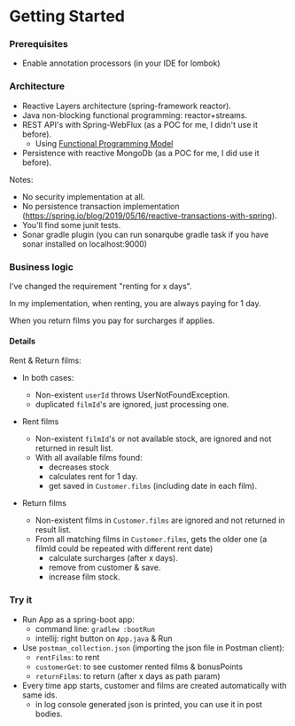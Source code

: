 # Getting Started

### Prerequisites
- Enable annotation processors (in your IDE for lombok)

### Architecture
- Reactive Layers architecture (spring-framework reactor).
- Java non-blocking functional programming: reactor+streams.
- REST API's with Spring-WebFlux (as a POC for me, I didn't use it before).
    - Using [Functional Programming Model](https://docs.spring.io/spring-framework/docs/5.0.0.BUILD-SNAPSHOT/spring-framework-reference/html/web-reactive.html#_functional_programming_model)
- Persistence with reactive MongoDb (as a POC for me, I did use it before).

Notes:
- No security implementation at all.
- No persistence transaction implementation (https://spring.io/blog/2019/05/16/reactive-transactions-with-spring).
- You'll find some junit tests.
- Sonar gradle plugin (you can run sonarqube gradle task if you have sonar installed on localhost:9000)
  
### Business logic
I've changed the requirement "renting for x days".

In my implementation, when renting, you are always paying for 1 day.

When you return films you pay for surcharges if applies.

#### Details

Rent & Return films:

- In both cases:
    - Non-existent `userId` throws UserNotFoundException.
    - duplicated `filmId`'s are ignored, just processing one.
      
- Rent films
    - Non-existent `filmId`'s or not available stock, are ignored and not returned in result list.
    - With all available films found:
        - decreases stock
        - calculates rent for 1 day.
        - get saved in `Customer.films` (including date in each film).
- Return films
    - Non-existent films in `Customer.films` are ignored and not returned in result list.
    - From all matching films in `Customer.films`, gets the older one (a filmId could be repeated with different rent date)
        - calculate surcharges (after x days).
        - remove from customer & save.
        - increase film stock.

### Try it
- Run App as a spring-boot app:
    - command line: `gradlew :bootRun`
    - intellij: right button on `App.java` & Run
- Use `postman_collection.json` (importing the json file in Postman client):
    - `rentFilms`: to rent
    - `customerGet`: to see customer rented films & bonusPoints
    - `returnFilms`: to return (after x days as path param)
- Every time app starts, customer and films are created automatically with same ids.
    - in log console generated json is printed, you can use it in post bodies.
